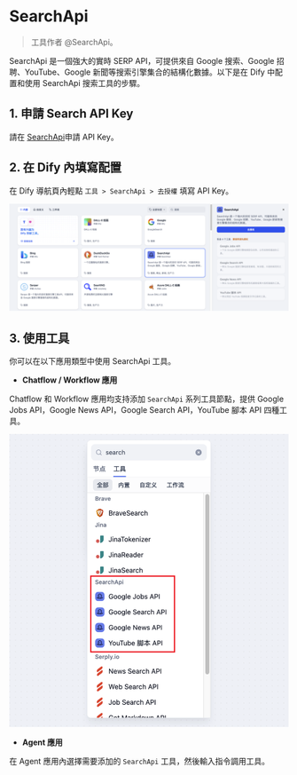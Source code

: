 # SearchApi

> 工具作者 @SearchApi。

SearchApi 是一個強大的實時 SERP API，可提供來自 Google 搜索、Google 招聘、YouTube、Google 新聞等搜索引擎集合的結構化數據。以下是在 Dify 中配置和使用 SearchApi 搜索工具的步驟。

## 1. 申請 Search API Key

請在 [SearchApi](https://www.searchapi.io/)申請 API Key。

## 2. 在 Dify 內填寫配置

在 Dify 導航頁內輕點 `工具 > SearchApi > 去授權` 填寫 API Key。

![](../../../.gitbook/assets/zh-tool-searchapi.png)

## 3. 使用工具

你可以在以下應用類型中使用 SearchApi 工具。

* **Chatflow / Workflow 應用**

Chatflow 和 Workflow 應用均支持添加 `SearchApi` 系列工具節點，提供 Google Jobs API，Google News API，Google Search API，YouTube 腳本 API 四種工具。

![](../../../.gitbook/assets/zh-tool-searchapi-flow.png)

* **Agent 應用**

在 Agent 應用內選擇需要添加的 `SearchApi` 工具，然後輸入指令調用工具。
